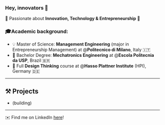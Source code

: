### Hey, innovators 👋

🎯 Passionate about **Innovation, Technology & Entrepreneurship** 🎯

### 🎓Academic background:

- 💡 Master of Science: **Management Engineering** (major in Entrepreneurship Management) at @**Politecnico di Milano**, Italy :it:
- 🤖 Bachelor Degree: **Mechatronics Engineering** at @**Escola Politecnia da USP**, Brazil :brazil:
- 🎨 Full **Design Thinking** course at @**Hasso Plattner Institute** (HPI), Germany :de:

---

## ⚒️ Projects
- (building)

---
✉️ Find me on LinkedIn [here](https://www.linkedin.com/in/pedro-bacelar-santos-engenharia-poli-usp/)!




<!--
**pedrolbacelar/pedrolbacelar** is a ✨ _special_ ✨ repository because its `README.md` (this file) appears on your GitHub profile.

Here are some ideas to get you started:

- 🔭 I’m currently working on ...
- 🌱 I’m currently learning ...
- 👯 I’m looking to collaborate on ...
- 🤔 I’m looking for help with ...
- 💬 Ask me about ...
- 📫 How to reach me: ...
- 😄 Pronouns: ...
- ⚡ Fun fact: ...
-->
